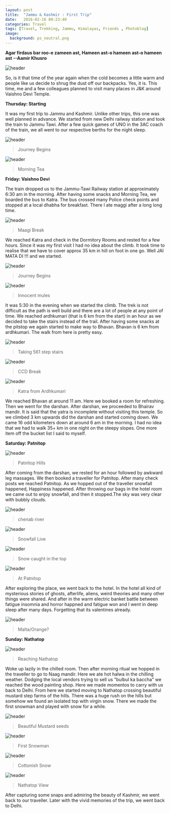 ```yaml
---
layout: post
title:  "Jammu & Kashmir : First Trip"
date:   2016-02-16 00:23:40
categories: Travel
tags: [Travel, Trekking, Jammu, Himalayas, Friends , Photoblog]
image:
  background: ps_neutral.png
---
```



**Agar firdaus bar roo-e zameen ast, Hameen ast-o hameen ast-o hameen ast   --Aamir Khusro**

<img src="https://i.imgur.com/sliuuVz.jpg" alt="header">

So, is it that time of the year again when the cold becomes a little warm and people like us decide to shrug the dust off our backpacks. Yes, it is.
This time, me and a few colleagues planned to visit many places in J&K around Vaishno Devi Temple.

**Thursday: Starting**

It was my first trip to Jammu and Kashmir. Unlike other trips, this one was well planned in advance. We started from new Delhi railway station and took the train to Jammu Tawi. After a few quick games of UNO in the 3AC coach of the train, we all went to our respective berths for the night sleep.

<img src="https://i.imgur.com/9a8adbF.jpg" alt="header">

>Journey Begins

<img src="https://i.imgur.com/hiHkvgU.jpg" alt="header">

>Morning Tea

**Friday: Vaishno Devi**

The train dropped us to the Jammu-Tawi Railway station at approximately 6:30 am in the morning. After having some snacks and Morning Tea, we boarded the bus to Katra. The bus crossed many Police check points and stopped at a local dhabha for breakfast. There I ate maggi after a long long time.

<img src="https://i.imgur.com/Fbb7InX.jpg" alt="header">

>Maagi Break

We reached Katra and check in the Dormitory Rooms and rested for a few hours. Since it was my first visit I had no idea about the climb. It took time to realise that we have to cover approx 35 km in hill on foot in one go. Well JAI MATA DI !!! and we started.

<img src="https://i.imgur.com/nMmKpMD.jpg" alt="header">

>Journey Begins

<img src="https://i.imgur.com/0Ml1o63.jpg" alt="header">

>Innocent mules

It was 5:30 in the evening when we started the climb. The trek is not difficult as the path is well build and there are a lot of people at any point of time. We reached ardhkumari (that is 6 km from the start) in an hour as we decided to take the stairs instead of the trail. After having some snacks at the pitstop we again started to make way to Bhavan. Bhavan is 6 km from ardhkumari. The walk from here is pretty easy.

<img src="https://i.imgur.com/iioCfsa.jpg" alt="header">

>Taking 561 step stairs

<img src="https://i.imgur.com/Sr6lNgr.jpg" alt="header">

>CCD Break

<img src="https://i.imgur.com/UvPTy6o.jpg" alt="header">

>Katra from Ardhkumari

We reached Bhavan at around 11 am. Here we booked a room for refreshing. Then we went for the darshan. After darshan, we proceeded to Bhairav mandir. It is said that the yatra is incomplete without visiting this temple. So we climbed 3 km upwards did the darshan and started coming down. We came 16 odd kilometers down at around 6 am in the morning. I had no idea that we had to walk 35+ km in one night on the steepy slopes. One more item off the bucket list I said to myself.

**Saturday: Patnitop**

<img src="https://i.imgur.com/rnXjkSQ.jpg" alt="header">

>Patnitop Hills

After coming from the darshan, we rested for an hour followed by awkward leg massages. We then booked a traveller for Patnitop. After many check posts we reached Patnitop. As we hopped out of the traveller snowfall happened, Happiness happened. After throwing our bags in the hotel room we came out to enjoy snowfall, and then it stopped.The sky was very clear with bubbly clouds.


<img src="https://i.imgur.com/Ib3PDIr.jpg" alt="header">

>chenab river

<img src="https://i.imgur.com/GHECyZI.jpg" alt="header">

>Snowfall Live

<img src="https://i.imgur.com/KbtrjfU.jpg" alt="header">

>Snow caught in the top

<img src="https://i.imgur.com/MBs7eox.jpg" alt="header">

>At Patnitop

After exploring the place, we went back to the hotel. In the hotel all kind of mysterious stories of ghosts, afterlife, aliens, weird theories and many other things were shared. And after in the warm electric banket battle between fatigue insomnia and horror happned and fatigue won and I went in deep sleep after many days. Forgetting that its valentines already.

<img src="https://i.imgur.com/GAQLEUa.jpg" alt="header">

>Malta/Orange?

**Sunday: Nathatop**

<img src="https://i.imgur.com/uek00Eq.jpg" alt="header">

>Reaching Nathatop

Woke up lazily in the chilled room. Then after morning ritual we hopped in the traveller to go to Naag mandir. Here we ate hot halwa in the chilling weather. Dodging the local vendors trying to sell us "bulbul ka baccha" we reached the wood painting shop. Here we made momentos to carry with us back to Delhi. From here we started moving to Nathatop crossing beautiful mustard step farms of the hills. There was a huge rush on the hills but somehow we found an isolated top with virgin snow. There we made the first snowman and played with snow for a while.

<img src="https://i.imgur.com/JRSLE3v.jpg" alt="header">

>Beautiful Mustard seeds

<img src="https://i.imgur.com/5kVh3Qm.jpg" alt="header">

>First Snowman

<img src="https://i.imgur.com/vB5654K.jpg" alt="header">

>Cottonish Snow

<img src="https://i.imgur.com/x08NI8C.jpg" alt="header">

>Nathatop View

After capturing some snaps and admiring the beauty of Kashmir, we went back to our traveller. Later with the vivid memories of the trip, we went back to Delhi.
